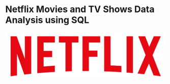 # Netflix Movies and TV Shows Data Analysis using SQL
![alt text](https://github.com/ArmanShah025/Netflix_SQL_Project/blob/main/logo.png)
